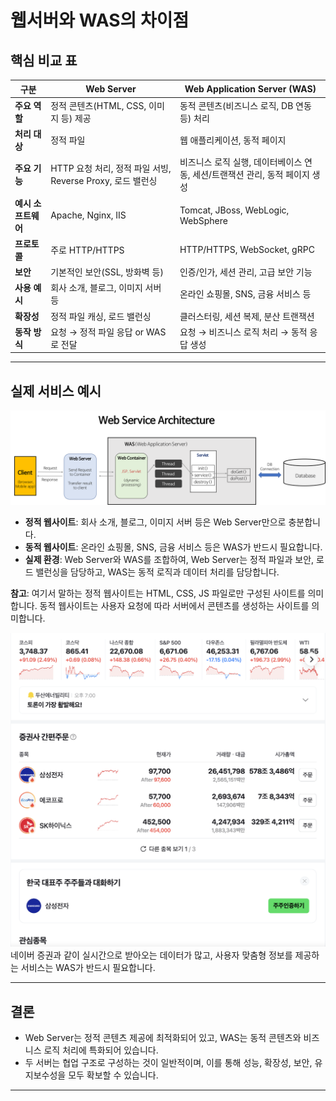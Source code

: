 # 웹서버와 WAS의 차이점

## 핵심 비교 표

| 구분            | Web Server                                   | Web Application Server (WAS)                |
|-----------------|----------------------------------------------|---------------------------------------------|
| **주요 역할**   | 정적 콘텐츠(HTML, CSS, 이미지 등) 제공       | 동적 콘텐츠(비즈니스 로직, DB 연동 등) 처리 |
| **처리 대상**   | 정적 파일                                    | 웹 애플리케이션, 동적 페이지                |
| **주요 기능**   | HTTP 요청 처리, 정적 파일 서빙, Reverse Proxy, 로드 밸런싱 | 비즈니스 로직 실행, 데이터베이스 연동, 세션/트랜잭션 관리, 동적 페이지 생성 |
| **예시 소프트웨어** | Apache, Nginx, IIS                        | Tomcat, JBoss, WebLogic, WebSphere          |
| **프로토콜**    | 주로 HTTP/HTTPS                              | HTTP/HTTPS, WebSocket, gRPC  |
| **보안**        | 기본적인 보안(SSL, 방화벽 등)                | 인증/인가, 세션 관리, 고급 보안 기능         |
| **사용 예시**   | 회사 소개, 블로그, 이미지 서버 등             | 온라인 쇼핑몰, SNS, 금융 서비스 등          |
| **확장성**      | 정적 파일 캐싱, 로드 밸런싱                   | 클러스터링, 세션 복제, 분산 트랜잭션        |
| **동작 방식**   | 요청 → 정적 파일 응답 or WAS로 전달           | 요청 → 비즈니스 로직 처리 → 동적 응답 생성   |

---

## 실제 서비스 예시
![image](./src/webService.png)

- **정적 웹사이트**: 회사 소개, 블로그, 이미지 서버 등은 Web Server만으로 충분합니다.
- **동적 웹사이트**: 온라인 쇼핑몰, SNS, 금융 서비스 등은 WAS가 반드시 필요합니다.
- **실제 환경**: Web Server와 WAS를 조합하여, Web Server는 정적 파일과 보안, 로드 밸런싱을 담당하고, WAS는 동적 로직과 데이터 처리를 담당합니다.

**참고**:
여기서 말하는 정적 웹사이트는 HTML, CSS, JS 파일로만 구성된 사이트를 의미합니다.
동적 웹사이트는 사용자 요청에 따라 서버에서 콘텐츠를 생성하는 사이트를 의미합니다.

![네이버 증권](./src/stock.png)
네이버 증권과 같이 실시간으로 받아오는 데이터가 많고, 사용자 맞춤형 정보를 제공하는 서비스는 WAS가 반드시 필요합니다.


---

## 결론

- Web Server는 정적 콘텐츠 제공에 최적화되어 있고, WAS는 동적 콘텐츠와 비즈니스 로직 처리에 특화되어 있습니다.
- 두 서버는 협업 구조로 구성하는 것이 일반적이며, 이를 통해 성능, 확장성, 보안, 유지보수성을 모두 확보할 수 있습니다.

---

